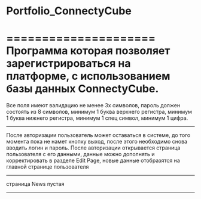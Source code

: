 # Portfolio_ConnectyCube
=====================
Программа которая позволяет зарегистрироваться  на платформе, с использованием  базы данных  ConnectyCube.
=====================
Все поля имеют валидацию не менее 3х символов, пароль должен состоять из 8 символов, минимум 1 буква верхнего регистра, минимум 1 буква нижнего регистра, минимум 1 спец символ, минимум 1 цифра.
***
После авторизации пользователь может  оставаться в системе, до того момента пока не намет кнопку выход, после этого необходимо снова вводить логин и пароль.
После авторизации открывается страница пользователя с его данными, данные можно дополнять и корректировать в разделе Edit Page, новые данные отобразятся на главной странице пользователя
***
страница News пустая
***
 
